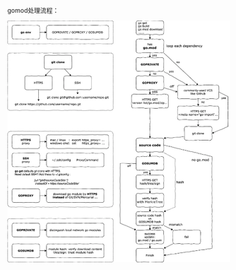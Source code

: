 gomod处理流程：

<img alt="picture 1" src="../../../../images/534a9653ae8b8c1010035da3a295dabebdc67c7bc7639746a772678055d16d90.png" />  
